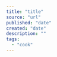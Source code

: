 ```yaml
---
title: "title"
source: "url"
published: "date"
created: "date"
description: ""
tags:
  - "cook"
---
```

